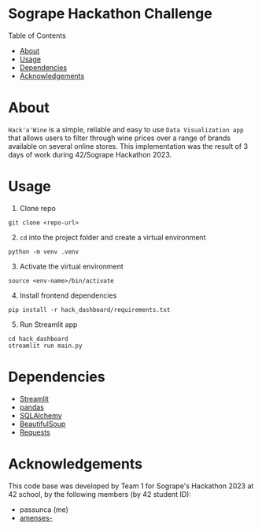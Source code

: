 # Sogrape Hackathon Challenge

Table of Contents
- [About](#about)
- [Usage](#usage)
- [Dependencies](#dependencies)
- [Acknowledgements](#acknowledgements)

# About

`Hack'a'Wine` is a simple, reliable and easy to use `Data Visualization app` that allows users to filter through wine prices over a range of brands available on several online stores. This implementation was the result of 3 days of work during 42/Sogrape Hackathon 2023.

# Usage

1. Clone repo
```shell
git clone <repo-url>
```

2. `cd` into the project folder and create a virtual environment
```shell
python -m venv .venv
```

3. Activate the virtual environment
```shell
source <env-name>/bin/activate
```

4. Install frontend dependencies
```shell
pip install -r hack_dashboard/requirements.txt
```

5. Run Streamlit app
```shell
cd hack_dashboard
streamlit run main.py
```

# Dependencies

- [Streamlit](https://streamlit.io/)
- [pandas](https://pandas.pydata.org/docs/)
- [SQLAlchemy](https://www.sqlalchemy.org/)
- [BeautifulSoup](https://www.crummy.com/software/BeautifulSoup/)
- [Requests](https://docs.python-requests.org/en/latest/)

# Acknowledgements 

This code base was developed by Team 1 for Sogrape's Hackathon 2023 at 42 school, by the following members (by 42 student ID):
- passunca (me)
- [amenses-](https://github.com/mzsv)
